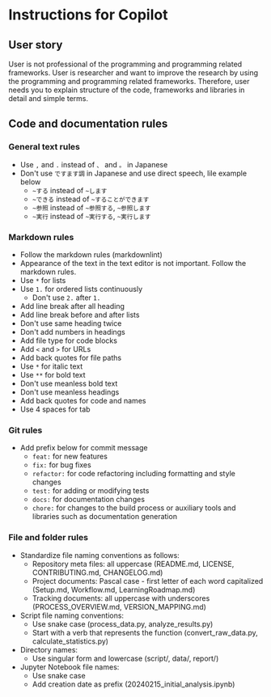 # Instructions for Copilot

## User story

User is not professional of the programming and programming related frameworks.
User is researcher and want to improve the research by using the programming and programming related frameworks.
Therefore, user needs you to explain structure of the code, frameworks and libraries in detail and simple terms.

## Code and documentation rules

### General text rules

* Use `,` and `.` instead of `、` and `。` in Japanese
* Don't use `ですます調` in Japanese and use direct speech, lile example below
    * `~する` instead of `~します`
    * `~できる` instead of `~することができます`
    * `~参照` instead of `~参照する`, `~参照します`
    * `~実行` instead of `~実行する`, `~実行します`

### Markdown rules

* Follow the markdown rules (markdownlint)
* Appearance of the text in the text editor is not important. Follow the markdown rules.
* Use `*` for lists
* Use `1.` for ordered lists continuously
    * Don't use `2.` after `1.`
* Add line break after all heading
* Add line break before and after lists
* Don't use same heading twice
* Don't add numbers in headings
* Add file type for code blocks
* Add `<` and `>` for URLs
* Add back quotes for file paths
* Use `*` for italic text
* Use `**` for bold text
* Don't use meanless bold text
* Don't use meanless headings
* Add back quotes for code and names
* Use 4 spaces for tab

### Git rules

* Add prefix below for commit message
    * `feat:` for new features
    * `fix:` for bug fixes
    * `refactor:` for code refactoring including formatting and style changes
    * `test:` for adding or modifying tests
    * `docs:` for documentation changes
    * `chore:` for changes to the build process or auxiliary tools and libraries such as documentation generation

### File and folder rules

* Standardize file naming conventions as follows:
    * Repository meta files: all uppercase (README.md, LICENSE, CONTRIBUTING.md, CHANGELOG.md)
    * Project documents: Pascal case - first letter of each word capitalized (Setup.md, Workflow.md, LearningRoadmap.md)
    * Tracking documents: all uppercase with underscores (PROCESS_OVERVIEW.md, VERSION_MAPPING.md)
* Script file naming conventions:
    * Use snake case (process_data.py, analyze_results.py)
    * Start with a verb that represents the function (convert_raw_data.py, calculate_statistics.py)
* Directory names:
    * Use singular form and lowercase (script/, data/, report/)
* Jupyter Notebook file names:
    * Use snake case
    * Add creation date as prefix (20240215_initial_analysis.ipynb)
